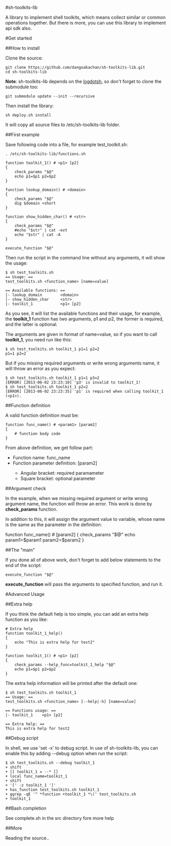 #sh-toolkits-lib

A library to implement shell toolkits, which means collect similar or common operations together. But there is more, you can use this library to implement api sdk also.

#Get started

##How to install

Clone the source:

    git clone https://github.com/dangoakachan/sh-toolkits-lib.git
    cd sh-toolkits-lib

**Note**: sh-toolkits-lib depends on the [logdotsh](https://github.com/dangoakachan/logdotsh), so don't forget to clone the submodule too:

    git submodule update --init --recursive


Then install the library:

    sh deploy.sh install

It will copy all source files to /etc/sh-toolkits-lib folder.

##First example

Save following code into a file, for example test_toolkit.sh:

    . /etc/sh-toolkits-lib/functions.sh

    function toolkit_1() # <p1> [p2]
    {
        check_params "$@"
        echo p1=$p1 p2=$p2
    }

    function lookup_domain() # <domain>
    {
        check_params "$@"
        dig $domain +short
    }

    function show_hidden_char() # <str>
    {
        check_params "$@"
        #echo "$str" | cat -evt
        echo "$str" | cat -A
    }

    execute_function "$@"

Then run the script in the command line without any arguments, it will show the usage:

    $ sh test_toolkits.sh
    == Usage: ==
    test_toolkits.sh <function_name> [name=value]

    == Available functions: ==
    |- lookup_domain        <domain>
    |- show_hidden_char     <str>
    |- toolkit_1            <p1> [p2]


As you see, it will list the available functions and their usage, for example, the **toolkit_1**
function has two arguments, p1 and p2, the former is required, and the latter is optional.

The arguments are given in format of name=value, so if you want to call **toolkit_1**, you need run like this:

    $ sh test_toolkits.sh toolkit_1 p1=1 p2=2
    p1=1 p2=2

But if you missing required arguments or write wrong arguments name, it will throw an error as you expect:

    $ sh test_toolkits.sh toolkit_1 p1=1 p3=2
    [ERROR] [2013-06-02 23:23:10] 'p3' is invalid to toolkit_1!
    $ sh test_toolkits.sh toolkit_1 p2=2
    [ERROR] [2013-06-02 23:23:35] 'p1' is required when calling toolkit_1 (<p1>).

##Function definition

A valid function definition must be:

    function func_name() # <param1> [param2]
    {
        # function body code
    }

From above definition, we get follow part:
 
* Function name: func_name
* Function parameter definition: <param1> [param2]
    * Angular bracket: required paramameter
    * Square bracket: optional parameter

##Argument check

In the example, when we missing required argument or write wrong argument name, the function will throw an error. This work is done by **check_params** function.

In addition to this, it will assign the argument value to variable, whose name is the same as the parameter in the definition:

   function func_name() # <param1> [param2]
    {
        check_params "$@"
        echo param1=$param1 param2=$param2
    } 

##The "main"

If you done all of above work, don't forget to add below statements to the end of the script:

    execute_function "$@"

**execute_function** will pass the arguments to specified function, and run it.

#Advanced Usage

##Extra help

If you think the default help is too simple, you can add an extra help function as you like:

    # Extra help
    function toolkit_1_help()
    {
        echo "This is extra help for test2"
    }

    function toolkit_1() # <p1> [p2]
    {
        check_params --help_func=toolkit_1_help "$@"
        echo p1=$p1 p2=$p2
    }

The extra help information will be printed after the default one:

    $ sh test_toolkits.sh toolkit_1
    == Usage: ==
    test_toolkits.sh <function_name> [--help|-h] [name=value]

    == Functions usage: ==
    |- toolkit_1    <p1> [p2]

    == Extra help: ==
    This is extra help for test2

##Debug script

In shell, we use 'set -x' to debug script. In use of sh-toolkits-lib, you can enable this by adding --debug option when run the script:

    $ sh test_toolkits.sh --debug toolkit_1
    + shift
    + [[ toolkit_1 = --* ]]
    + local func_name=toolkit_1
    + shift
    + '[' -z toolkit_1 ']'
    + has_function test_toolkits.sh toolkit_1
    + ggrep -qE '^ *function +toolkit_1 *\(' test_toolkits.sh
    + toolkit_1

##Bash completion

See complete.sh in the src directory fore more help

##More

Reading the source..
